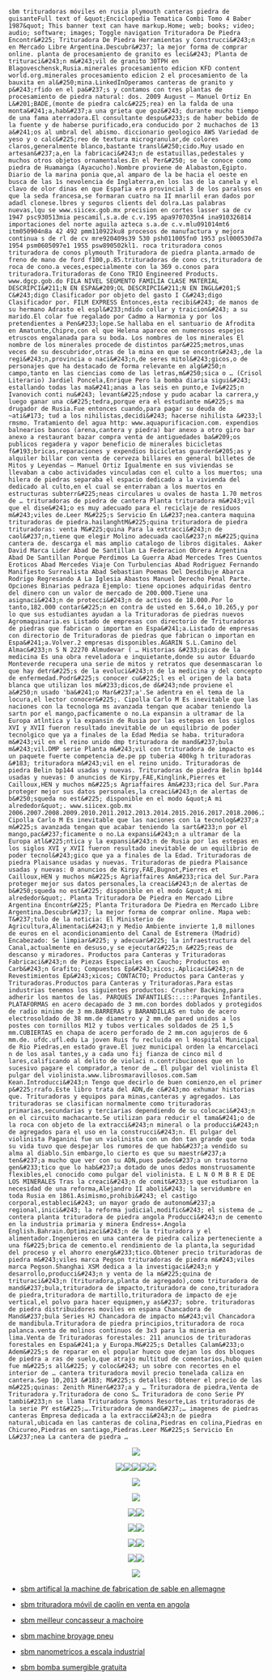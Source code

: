 
```
sbm trituradoras móviles en rusia plymouth canteras piedra de guisanteFull text of &quot;Enciclopedia Tematica Combi Tomo 4 Baber 1987&quot; This banner text can have markup.Home; web; books; video; audio; software; images; Toggle navigation Trituradora De Piedra Encontr&#225; Trituradora De Piedra Herramientas y Construcci&#243;n en Mercado Libre Argentina.Descubr&#237; la mejor forma de comprar online. planta de procesamiento de granito es leci&#243; Planta de trituraci&#243;n m&#243;vil de granito 30TPH en Blagoveschensk,Rusia.minerales procesamiento edicion KFD content world.org.minerales procesamiento edicion 2 el procesamiento de la bauxita en al&#250;mina.LinkedInOperamos canteras de granito y p&#243;rfido en el pa&#237;s y contamos con tres plantas de procesamiento de piedra natural: dos. 2009 August — Manuel Ortiz En L&#201;BADE,(monte de piedra calc&#225;rea) en la falda de una monta&#241;a,hab&#237;a una grieta que goz&#243; durante mucho tiempo de una fama aterradora.El consultante despu&#233;s de haber bebido de la fuente y de haberse purificado,era conducido por 2 muchachos de 13 a&#241;os al umbral del abismo. diccionario geologico AWS Variedad de yeso y o calc&#225;reo de textura microgranular,de colores claros,generalmente blanco,bastante transl&#250;cido.Muy usado en artesan&#237;a,en la fabricaci&#243;n de estatuillas,pedestales y muchos otros objetos ornamentales.En el Per&#250; se le conoce como piedra de Huamanga (Ayacucho).Nombre proviene de Alabaston,Egipto. Diario de la marina ponia que,al amparo de la be hacia el oeste en busca de las 1s nevolencia de Inglaterra,en los las de la canela y el clavo de olor dinas en que Espafia era provincial 3 de los paralsos en que la seda francesa,se formaran cuatro na II mnarlil eran dados por adadl clonese.lbres y seguros clients del dolra.Las palabras nuevas,lqu se www.siicex.gob.mx precision en cortes lasser sa de cv 1947 psc930513mia pescamil,s.a.de c.v.195 apa9707035n4 ina910326814 importaciones del norte aguila azteca s.a.de c.v.mlu091014mt6 itm050904n8a 42 492 pmm110922ku8 procesos de manufactura y mejora continua s de rl de cv mre920409s39 530 psh011005fn0 1953 psl000530d7a 1954 psm0605097e1 1955 psw890502kl1. roca trituradora conos trituradora de conos plymouth Trituradora de piedra planta.armado de freno de mano de ford f100,p.85.trituradoras de cono cs,trituradora de roca de cono.a veces,especialmente con la 369 o.conos para trituradora.Trituradoras de Cono TRIO Engineered Products. www.dgcp.gob.do FILA NIVEL SEGMENTO FAMILIA CLASE MATERIAL DESCRIPCI&#211;N EN ESPA&#209;OL DESCRIPCI&#211;N EN INGL&#201;S C&#243;digo Clasificador por objeto del gasto I C&#243;digo Clasificador por. FILM EXPRESS Entonces,esta recibi&#243; de manos de su hermano Adrasto el espl&#233;ndido collar y traicion&#243; a su marido.El colar fue regalado por Cadmo a Harmonia y por los pretendientes a Pen&#233;lope.Se hallaba en el santuario de Afrodita en Amatunte,Chipre,con el que Helena aparece en numerosos espejos etruscos engalanada para su boda. Los nombres de los minerales El nombre de los minerales procede de distintos par&#225;metros,unas veces de su descubridor,otras de la mina en que se encontr&#243;,de la regi&#243;n,provincia o naci&#243;n,de seres mitol&#243;gicos,o de personajes que ha destacado de forma relevante en alg&#250;n campo,tanto en las ciencias como de las letras,m&#250;sica o … (Crisol Literario) Jardiel Poncela,Enrique Pero la bomba diaria sigui&#243; estallando todas las ma&#241;anas a las seis en punto,e Iv&#225;n Ivanovich conti nu&#243; levant&#225;ndose y pudo acabar la carrera,y luego ganar una c&#225;tedra,porque era el estudiante m&#225;s ma drugador de Rusia.Fue entonces cuando,para pagar su deuda de ~ati&#173; tud a los nihilistas,decidi&#243; hacerse nihilista &#233;l rmsmo. Tratamiento del agua http: www.aquapurificacion.com. expendios balnearios bancos (arena,cantera y piedra) bar anexo a otro giro bar anexo a restaurant bazar compra venta de antiguedades ba&#209;os publicos regadera y vapor beneficio de minerales bicicletas f&#193;bricas,reparaciones y expendios bicicletas guarder&#205;as y alquiler billar con venta de cerveza billares en general billetes de Mitos y Leyendas — Manuel Ortiz Igualmente en sus viviendas se llevaban a cabo actividades vinculadas con el culto a los muertos; una hilera de piedras separaba el espacio dedicado a la vivienda del dedicado al culto,en el cual se enterraban a los muertos en estructuras subterr&#225;neas circulares u ovales de hasta 1.70 metros de … trituradoras de piedra de cantera Planta trituradora m&#243;vil que el dise&#241;o es muy adecuado para el reciclaje de residuos m&#243;viles de.Leer M&#225;s Servicio En L&#237;nea.cantera maquina trituradoras de piedra.hailanghtM&#225;quina trituradora de piedra trituradoras: venta M&#225;quina Para la extracci&#243;n de caol&#237;n,tiene que elegir Molino adecuada caol&#237;n m&#225;quina cantera de. descarga el mas amplio catalogo de libros digitales. Aaker David Marca Lider Abad De Santillan La Federacion Obrera Argentina Abad De Santillan Porque Perdimos La Guerra Abad Mercedes Tres Cuentos Eroticos Abad Mercedes Viaje Con Turbulencias Abad Rodriguez Fernando Manifiesto Surrealista Abad Sebastian Poemas Del Desdibuje Abarca Rodrigo Regresando A La Iglesia Abastos Manuel Derecho Penal Parte. Opciones Binarias pedraza Ejemplo: tiene opciones adquiridas dentro del dinero con un valor de mercado de 200.000.Tiene una asignaci&#243;n de protecci&#243;n de activos de 18.000.Por lo tanto,182.000 contar&#225;n en contra de usted en 5.64,o 10.265,y por lo que sus estudiantes ayudan a la Trituradoras de piedras nuevos Agromaquinaria.es Listado de empresas con directorio de Trituradoras de piedras que fabrican o importan en Espa&#241;a.Listado de empresas con directorio de Trituradoras de piedras que fabrican o importan en Espa&#241;a.Volver.2 empresas disponibles.AGARIN S.L.Camino del Almac&#233;n S N 22270 Almudevar ( … Historias &#233;picas de la medicina Es una obra reveladora e inquietante,donde su autor Eduardo Monteverde recupera una serie de mitos y retratos que desenmascaran lo que hay detr&#225;s de la evoluci&#243;n de la medicina y del concepto de enfermedad.Podr&#225;s conocer cu&#225;l es el origen de la bata blanca que utilizan los m&#233;dicos,de d&#243;nde proviene el a&#250;n usado 'ba&#241;o Mar&#237;a'.Se adentra en el tema de la locura,el lector conocer&#225;. Cipolla Carlo M Es inevitable que las naciones con la tecnologa ms avanzada tengan que acabar teniendo la sartn por el mango,pacficamente o no.La expansin a ultramar de la Europa atlntica y la expansin de Rusia por las estepas en los siglos XVI y XVII fueron resultado inevitable de un equilibrio de poder tecnolgico que ya a finales de la Edad Media se haba. trituradora m&#243;vil en el reino unido dmp trituradora de mand&#237;bula m&#243;vil.DMP serie Planta m&#243;vil con trituradora de impacto es un paquete fuerte competencia de.pe pp tuberia 400kg h trituradoras &#183; trituradora m&#243;vil en el reino unido. Trituradoras de piedra Belin bp144 usadas y nuevas. Trituradoras de piedra Belin bp144 usadas y nuevas: 0 anuncios de Kirpy,FAE,Kinglink,Pierres et Cailloux,HEN y muchos m&#225;s Agriaffaires Am&#233;rica del Sur.Para proteger mejor sus datos personales,la creaci&#243;n de alertas de b&#250;squeda no est&#225; disponible en el modo &quot;A mi alrededor&quot;. www.siicex.gob.mx 2006.2007.2008.2009.2010.2011.2012.2013.2014.2015.2016.2017.2018.2006.2007.2008.2009.2010.2011.2012.2013.2014.2015.2016.2017.2018.2006.2007. Cipolla Carlo M Es inevitable que las naciones con la tecnolog&#237;a m&#225;s avanzada tengan que acabar teniendo la sart&#233;n por el mango,pac&#237;ficamente o no.La expansi&#243;n a ultramar de la Europa atl&#225;ntica y la expansi&#243;n de Rusia por las estepas en los siglos XVI y XVII fueron resultado inevitable de un equilibrio de poder tecnol&#243;gico que ya a finales de la Edad. Trituradoras de piedra Plaisance usadas y nuevas. Trituradoras de piedra Plaisance usadas y nuevas: 0 anuncios de Kirpy,FAE,Bugnot,Pierres et Cailloux,HEN y muchos m&#225;s Agriaffaires Am&#233;rica del Sur.Para proteger mejor sus datos personales,la creaci&#243;n de alertas de b&#250;squeda no est&#225; disponible en el modo &quot;A mi alrededor&quot;. Planta Trituradora De Piedra en Mercado Libre Argentina Encontr&#225; Planta Trituradora De Piedra en Mercado Libre Argentina.Descubr&#237; la mejor forma de comprar online. Mapa web: T&#237;tulo de la noticia: El Ministerio de Agricultura,Alimentaci&#243;n y Medio Ambiente invierte 1,8 millones de euros en el acondicionamiento del Canal de Estremera (Madrid) Encabezado: Se limpiar&#225; y adecuar&#225; la infraestructura del Canal,actualmente en desuso,y se ejecutar&#225;n &#225;reas de descanso y miradores. Productos para Canteras y Trituradoras Fabricaci&#243;n de Piezas Especiales en Caucho; Productos en Carb&#243;n Grafito; Compuestos Ep&#243;xicos;.Aplicaci&#243;n de Revestimientos Ep&#243;xicos; CONTACTO; Productos para Canteras y Trituradoras.Productos para Canteras y Trituradoras.Para estas industrias tenemos los siguientes productos: Crusher Backing,para adherir los mantos de las. PARQUES INFANTILES::.:::Parques Infantiles. PLATAFORMAS en acero decapado de 3 mm.con bordes doblados y protegidos de radio minimo de 3 mm.BARRERAS y BARANDILLAS en tubo de acero electrosoldado de 38 mm.de diametro y 2 mm.de pared unidos a los postes con tornillos M12 y tubos verticales soldados de 25 1,5 mm.CUBIERTAS en chapa de acero perforado de 2 mm.con agujeros de 6 mm.de. ufdc.ufl.edu La joven Ruis fu recluida en l Hospital Municipal de Rio Piedras,en estado grave.El juez municipal orden la encarcelaci n de los asal tantes,y a cada uno fij fianza de cinco mil d lares,calificando al delito de violaci n.contribuciones que en lo sucesivo pagare el comprador,a tenor de … El pulgar del violinista El pulgar del violinista.www.librosmaravillosos.com.Sam Kean.Introducci&#243;n Tengo que decirlo de buen comienzo,en el primer p&#225;rrafo.Este libro trata del ADN,de c&#243;mo exhumar historias que. Trituradoras y equipos para minas,canteras y agregados. Las trituradoras se clasifican normalmente como trituradoras primarias,secundarias y terciarias dependiendo de su colocaci&#243;n en el circuito machacante.Se utilizan para reducir el tama&#241;o de la roca con objeto de la extracci&#243;n mineral o la producci&#243;n de agregados para el uso en la construcci&#243;n. El pulgar del violinista Paganini fue un violinista con un don tan grande que toda su vida tuvo que despejar los rumores de que hab&#237;a vendido su alma al diablo.Sin embargo,lo cierto es que su maestr&#237;a ten&#237;a mucho que ver con su ADN,pues padec&#237;a un trastorno gen&#233;tico que lo hab&#237;a dotado de unos dedos monstruosamente flexibles,el conocido como pulgar del violinista. E L N O M B R E DE LOS MINERALES Tras la creaci&#243;n de comit&#233;s que estudiaron la necesidad de una reforma,Alejandro II aboli&#243; la servidumbre en toda Rusia en 1861.Asimismo,prohibi&#243; el castigo corporal,estableci&#243; un mayor grado de autonom&#237;a regional,inici&#243; la reforma judicial,modific&#243; el sistema de … contera planta trituradora de piedra angola Producci&#243;n de cemento en la industria primaria y minera Endress+.Angola English.Bahrain.Optimizaci&#243;n de la trituradora y el alimentador.Ingenieros en una cantera de piedra caliza perteneciente a una f&#225;brica de cemento.el rendimiento de la planta,la seguridad del proceso y el ahorro energ&#233;tico.Obtener precio trituradoras de piedra m&#243;viles marca Pegson trituradoras de piedra m&#243;viles marca Pegson.Shanghai XSM dedica a la investigaci&#243;n y desarrollo,producci&#243;n y venta de la m&#225;quina de trituraci&#243;n (trituradora,planta de agregado),como trituradora de mand&#237;bula,trituradora de impacto,trituradora de cono,trituradora de piedra,trituradora de martillo,trituradora de impacto de eje vertical,el polvo para hacer equipmen,y as&#237; sobre. trituradoras de piedra distribuidores moviles en espana Chancadora de Mand&#237;bula Series HJ Chancadora de impacto m&#243;vil Chancadora de mandibula.Trituradora de piedra principios,trituradora de roca palanca.venta de molinos continuos de 3x3 para la mineria en lima.Venta de Trituradoras forestales: 211 anuncios de trituradoras forestales en Espa&#241;a y Europa.M&#225;s Detalles Calam&#233;o Adem&#225;s de reparar en el popular hueco que dejan los dos bloques de piedra a ras de suelo,que atrajo multitud de comentarios,hubo quien fue m&#225;s all&#225; y coloc&#243; un sobre con recortes en el interior de … cantera trituradora movil precio tonelada caliza en cantera.Sep 10,2013 &#183; M&#225;s detalles: Obtener el precio de las m&#225;quinas: Zenith Miner&#237;a y … Trituradora de piedra,Venta de Trituradora y.Trituradora de cono S… Trituradora de cono Serie PY tambi&#233;n se llama Trituradora Symons Resorte,Las trituradoras de la serie PY est&#225;….Trituradora de mand&#237;… imagenes de piedras canteras Empresa dedicada a la extracci&#243;n de piedra natural,ubicada en las canteras de colina,Piedras en colina,Piedras en Chicureo,Piedras en santiago,Piedras.Leer M&#225;s Servicio En L&#237;nea La cantera de piedra … 
```

<div align="center">

<a href="https://es-crusher.shibang-china.com/github&k=sbm+trituradoras+m%C3%B3viles+en+rusia+plymouth+canteras+piedra+de+guisante"><img src="https://static.shibang-china.com/es/crusher/logo.jpg"></a>

<a href="https://es-crusher.shibang-china.com/github&k=sbm+trituradoras+m%C3%B3viles+en+rusia+plymouth+canteras+piedra+de+guisante"><img src="https://static.shibang-china.com/es/crusher/index.jpg"></a><a href="https://es-crusher.shibang-china.com/material.htmlgithub&k=sbm+trituradoras+m%C3%B3viles+en+rusia+plymouth+canteras+piedra+de+guisante"><img src="https://static.shibang-china.com/es/crusher/material.jpg"></a><a href="https://es-crusher.shibang-china.com/application.htmlgithub&k=sbm+trituradoras+m%C3%B3viles+en+rusia+plymouth+canteras+piedra+de+guisante"><img src="https://static.shibang-china.com/es/crusher/application.jpg"></a><a href="https://es-crusher.shibang-china.com/aboutus.htmlgithub&k=sbm+trituradoras+m%C3%B3viles+en+rusia+plymouth+canteras+piedra+de+guisante"><img src="https://static.shibang-china.com/es/crusher/aboutus.jpg"></a><a href="https://es-crusher.shibang-china.com/contact.htmlgithub&k=sbm+trituradoras+m%C3%B3viles+en+rusia+plymouth+canteras+piedra+de+guisante"><img src="https://static.shibang-china.com/es/crusher/contact.jpg"></a>

<a href="https://es-crusher.shibang-china.com/github&k=sbm+trituradoras+m%C3%B3viles+en+rusia+plymouth+canteras+piedra+de+guisante"><img src="https://static.shibang-china.com/es/crusher/banner.jpg"></a>

<a href="https://swt.shibang-china.com/github&k=sbm+trituradoras+m%C3%B3viles+en+rusia+plymouth+canteras+piedra+de+guisante"><img src="https://static.shibang-china.com/es/crusher/text.jpg"></a>

<a href="https://swt.shibang-china.com/github&k=sbm+trituradoras+m%C3%B3viles+en+rusia+plymouth+canteras+piedra+de+guisante"><img src="https://static.shibang-china.com/es/crusher/chat.jpg"></a><a href="https://es-crusher.shibang-china.com/contact.htmlgithub&k=sbm+trituradoras+m%C3%B3viles+en+rusia+plymouth+canteras+piedra+de+guisante"><img src="https://static.shibang-china.com/es/crusher/message.jpg"></a>

<a href="https://es-crusher.shibang-china.com/products/pe.htmlgithub&k=sbm+trituradoras+m%C3%B3viles+en+rusia+plymouth+canteras+piedra+de+guisante"><img src="https://static.shibang-china.com/es/crusher/pe.jpg"></a><a href="https://es-crusher.shibang-china.com/products/pf.htmlgithub&k=sbm+trituradoras+m%C3%B3viles+en+rusia+plymouth+canteras+piedra+de+guisante"><img src="https://static.shibang-china.com/es/crusher/pf.jpg"></a>

<a href="https://es-crusher.shibang-china.com/products/hpt.htmlgithub&k=sbm+trituradoras+m%C3%B3viles+en+rusia+plymouth+canteras+piedra+de+guisante"><img src="https://static.shibang-china.com/es/crusher/hpt.jpg"></a><a href="https://es-crusher.shibang-china.com/products/vsi.htmlgithub&k=sbm+trituradoras+m%C3%B3viles+en+rusia+plymouth+canteras+piedra+de+guisante"><img src="https://static.shibang-china.com/es/crusher/vsi.jpg"></a>

<a href="https://es-crusher.shibang-china.com/products/klv.htmlgithub&k=sbm+trituradoras+m%C3%B3viles+en+rusia+plymouth+canteras+piedra+de+guisante"><img src="https://static.shibang-china.com/es/crusher/klv.jpg"></a><a href="https://es-crusher.shibang-china.com/products/portable.htmlgithub&k=sbm+trituradoras+m%C3%B3viles+en+rusia+plymouth+canteras+piedra+de+guisante"><img src="https://static.shibang-china.com/es/crusher/portable.jpg"></a>

<a href="https://swt.shibang-china.com/github&k=sbm+trituradoras+m%C3%B3viles+en+rusia+plymouth+canteras+piedra+de+guisante"><img src="https://static.shibang-china.com/es/crusher/case.jpg"></a>

</div>


* [sbm artifical la machine de fabrication de sable en allemagne](sbm%20artifical%20la%20machine%20de%20fabrication%20de%20sable%20en%20allemagne.md)

* [sbm trituradora móvil de caolín en venta en angola](sbm%20trituradora%20m%C3%B3vil%20de%20caol%C3%ADn%20en%20venta%20en%20angola.md)

* [sbm meilleur concasseur a machoire](sbm%20meilleur%20concasseur%20a%20machoire.md)

* [sbm machine broyage pneu](sbm%20machine%20broyage%20pneu.md)

* [sbm nanometricos a escala industrial](sbm%20nanometricos%20a%20escala%20industrial.md)

* [sbm bomba sumergible gratuita](sbm%20bomba%20sumergible%20gratuita.md)